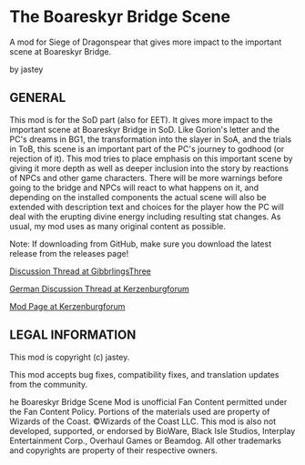 # The Boareskyr Bridge Scene
A mod for Siege of Dragonspear that gives more impact to the important scene at Boareskyr Bridge.

by jastey              

## GENERAL

This mod is for the SoD part (also for EET). 
It gives more impact to the important scene at Boareskyr Bridge in SoD. Like Gorion's letter and the PC's dreams in BG1, the transformation into the slayer in SoA, and the trials in ToB, this scene is an important part of the PC's journey to godhood (or rejection of it). This mod tries to place emphasis on this important scene by giving it more depth as well as deeper inclusion into the story by reactions of NPCs and other game characters. 
There will be more warnings before going to the bridge and NPCs will react to what happens on it, and depending on the installed components the actual scene will also be extended with description text and choices for the player how the PC will deal with the erupting divine energy including resulting stat changes.
As usual, my mod uses as many original content as possible.

Note: If downloading from GitHub, make sure you download the latest release from the releases page!

[Discussion Thread at GibbrlingsThree](...)

[German Discussion Thread at Kerzenburgforum](...)

[Mod Page at Kerzenburgforum](...)


## LEGAL INFORMATION
This mod is copyright (c) jastey.

This mod accepts bug fixes, compatibility fixes, and translation updates from the community.

he Boareskyr Bridge Scene Mod is unofficial Fan Content permitted under the Fan Content Policy. Portions of the materials used are property of Wizards of the Coast. ©Wizards of the Coast LLC.
This mod is also not developed, supported, or endorsed by BioWare, Black Isle Studios, Interplay Entertainment Corp., Overhaul Games or Beamdog. All other trademarks and copyrights are property of their respective owners.
